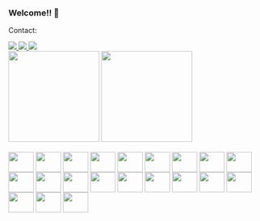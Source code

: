 ### Welcome!! 👋
<div>
  <p> Contact: </p>
  <a href="https://www.linkedin.com/in/gpjanial/">
    <img src="https://img.shields.io/badge/LinkedIn-0077B5?style=for-the-badge&logo=linkedin&logoColor=white" /> 
  </a>
  <a href="https://twitter.com/giovannijanial">
   <img src="https://img.shields.io/badge/Twitter-1DA1F2?style=for-the-badge&logo=twitter&logoColor=white" /> 
  </a>
  <a href="https://www.instagram.com/giovannijanial/">
   <img src="https://img.shields.io/badge/Instagram-E4405F?style=for-the-badge&logo=instagram&logoColor=white" /> 
  </a>
</div>


<div>
  <a href="https://github.com/giovannijanial"> </a>
  <img height="180em" src="https://github-readme-stats.vercel.app/api?username=giovannijanial&show_icons=true&theme=onedark"/>
  <img height="180em" src="https://github-readme-stats.vercel.app/api/top-langs/?username=giovannijanial&layout=compact&langs-count=16&theme=onedark"/>
<div>
<div style="display: inline_block"><br>
  <img align="center" width="50" height="40" src="https://cdn.jsdelivr.net/gh/devicons/devicon/icons/typescript/typescript-original.svg">
  <img align="center" width="50" height="40" src="https://cdn.jsdelivr.net/gh/devicons/devicon/icons/javascript/javascript-original.svg">
  <img align="center" width="50" height="40" src="https://cdn.jsdelivr.net/gh/devicons/devicon/icons/csharp/csharp-original.svg">
  <img align="center" width="50" height="40" src="https://cdn.jsdelivr.net/gh/devicons/devicon/icons/java/java-original.svg">
  <img align="center" width="50" height="40" src="https://cdn.jsdelivr.net/gh/devicons/devicon/icons/nodejs/nodejs-original.svg">
  <img align="center" width="50" height="40" src="https://cdn.jsdelivr.net/gh/devicons/devicon/icons/nestjs/nestjs-plain.svg">
  <img align="center" width="50" height="40" src="https://cdn.jsdelivr.net/gh/devicons/devicon/icons/python/python-original.svg">
  <img align="center" width="50" height="40" src="https://cdn.jsdelivr.net/gh/devicons/devicon/icons/spring/spring-original.svg">
  <img align="center" width="50" height="40" src="https://cdn.jsdelivr.net/gh/devicons/devicon/icons/dotnetcore/dotnetcore-original.svg">
  <img align="center" width="50" height="40" src="https://cdn.jsdelivr.net/gh/devicons/devicon/icons/html5/html5-original.svg">
  <img align="center" width="50" height="40" src="https://cdn.jsdelivr.net/gh/devicons/devicon/icons/css3/css3-original.svg">
  <img align="center" width="50" height="40" src="https://cdn.jsdelivr.net/gh/devicons/devicon/icons/react/react-original.svg">
  <img align="center" width="50" height="40" src="https://cdn.jsdelivr.net/gh/devicons/devicon/icons/materialui/materialui-original.svg">
  <img align="center" width="50" height="40" src="https://cdn.jsdelivr.net/gh/devicons/devicon/icons/tailwindcss/tailwindcss-plain.svg">
  <img align="center" width="50" height="40" src="https://cdn.jsdelivr.net/gh/devicons/devicon/icons/bootstrap/bootstrap-original.svg">
  <img align="center" width="50" height="40" src="https://cdn.jsdelivr.net/gh/devicons/devicon/icons/postgresql/postgresql-original.svg">
  <img align="center" width="50" height="40" src="https://cdn.jsdelivr.net/gh/devicons/devicon/icons/mysql/mysql-original.svg">
  <img align="center" width="50" height="40" src="https://cdn.jsdelivr.net/gh/devicons/devicon/icons/microsoftsqlserver/microsoftsqlserver-plain.svg">
  <img align="center" width="50" height="40" src="https://cdn.jsdelivr.net/gh/devicons/devicon/icons/mongodb/mongodb-original.svg">
  <img align="center" width="50" height="40" src="https://cdn.jsdelivr.net/gh/devicons/devicon/icons/firebase/firebase-plain.svg">
  <img align="center" width="50" height="40" src="https://cdn.jsdelivr.net/gh/devicons/devicon/icons/docker/docker-original.svg">
</div>
